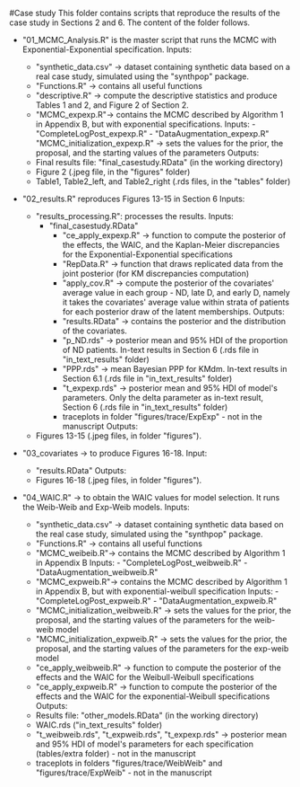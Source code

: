 #Case study
This folder contains scripts that reproduce the results of the case study in Sections 2 and 6.
The content of the folder follows.

- "01_MCMC_Analysis.R" is the master script that runs the MCMC with Exponential-Exponential specification.
Inputs: 
  - "synthetic_data.csv" -> dataset containing synthetic data based on a real case study, simulated using the "synthpop" package.
  - "Functions.R" -> contains all useful functions
  - "descriptive.R" -> compute the descriptive statistics and produce Tables 1 and 2, and Figure 2 of Section 2.
  - "MCMC_expexp.R"-> contains the MCMC described by Algorithm 1 in Appendix B, but with exponential specifications. 
	Inputs: 
          - "CompleteLogPost_expexp.R" 
          - "DataAugmentation_expexp.R"
  "MCMC_initialization_expexp.R" -> sets the values for the prior, the proposal, and the starting values of the parameters
Outputs:
   - Final results file: "final_casestudy.RData" (in the working directory)
   - Figure 2 (.jpeg file, in the "figures" folder) 
   - Table1, Table2_left, and Table2_right (.rds files, in the "tables" folder) 

- "02_results.R" reproduces Figures 13-15 in Section 6
Inputs: 
   - "results_processing.R": processes the results.
	Inputs:
	  - "final_casestudy.RData"
          - "ce_apply_expexp.R" -> function to compute the posterior of the effects, the WAIC, and the Kaplan-Meier discrepancies
             for the Exponential-Exponential specifications
          - "RepData.R" -> function that draws replicated data from the joint posterior (for KM discrepancies computation)
          - "apply_cov.R" -> compute the posterior of the covariates' average value in each group - ND, late D, and early D, namely
             it takes the covariates' average value within strata of patients for each posterior draw of the latent memberships.
        Outputs:
          - "results.RData" -> contains the posterior and the distribution of the covariates.
          - "p_ND.rds" -> posterior mean and 95% HDI of the proportion of ND patients. In-text results in Section 6 (.rds file in "in_text_results" folder)
          - "PPP.rds" -> mean Bayesian PPP for KMdm. In-text results in Section 6.1 (.rds file in "in_text_results" folder)
          - "t_expexp.rds" -> posterior mean and 95% HDI of model's parameters. Only the delta parameter as in-text result, Section 6 (.rds file in "in_text_results" folder)
          - traceplots in folder "figures/trace/ExpExp" - not in the manuscript
Outputs:
   - Figures 13-15 (.jpeg files, in folder "figures").   

- "03_covariates -> to produce Figures 16-18. 
Input: 
   - "results.RData"
Outputs: 
   - Figures 16-18 (.jpeg files, in folder "figures").

- "04_WAIC.R" -> to obtain the WAIC values for model selection. It runs the Weib-Weib and Exp-Weib models.
Inputs: 
  - "synthetic_data.csv" -> dataset containing synthetic data based on the real case study, simulated using the "synthpop" package.
  - "Functions.R" -> contains all useful functions
  - "MCMC_weibeib.R"-> contains the MCMC described by Algorithm 1 in Appendix B 
	Inputs: 
          - "CompleteLogPost_weibweib.R" 
          - "DataAugmentation_weibweib.R"
  - "MCMC_expweib.R"-> contains the MCMC described by Algorithm 1 in Appendix B, but with exponential-weibull specification
	Inputs: 
          - "CompleteLogPost_expweib.R" 
          - "DataAugmentation_expweib.R"
  - "MCMC_initialization_weibweib.R" -> sets the values for the prior, the proposal, and the starting values of the parameters for the weib-weib model
  - "MCMC_initialization_expweib.R" -> sets the values for the prior, the proposal, and the starting values of the parameters for the exp-weib model
  - "ce_apply_weibweib.R" -> function to compute the posterior of the effects and the WAIC for the Weibull-Weibull specifications
  - "ce_apply_expweib.R" -> function to compute the posterior of the effects and the WAIC for the exponential-Weibull specifications
Outputs:
  - Results file: "other_models.RData" (in the working directory)
  - WAIC.rds ("in_text_results" folder)
  - "t_weibweib.rds", "t_expweib.rds", "t_expexp.rds" -> posterior mean and 95% HDI of model's parameters for each specification (tables/extra folder) - not in the manuscript
  - traceplots in folders "figures/trace/WeibWeib" and "figures/trace/ExpWeib" - not in the manuscript
